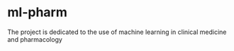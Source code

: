 # ml-pharm
The project is dedicated to the use of machine learning in clinical medicine and pharmacology
